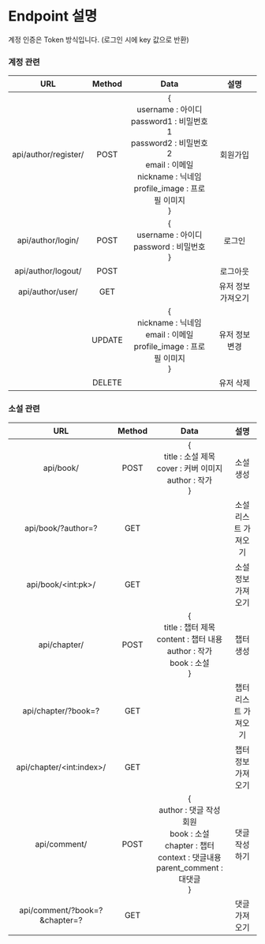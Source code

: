 # Endpoint 설명

계정 인증은 Token 방식입니다. (로그인 시에 key 값으로 반환)

### 계정 관련

|       **URL**        | **Method** |                           **Data**                           |      **설명**      |
| :------------------: | :--------: | :----------------------------------------------------------: | :----------------: |
| api/author/register/ |    POST    | {<br>username : 아이디<br/>password1 : 비밀번호1<br/>password2 : 비밀번호2<br/>email : 이메일<br/>nickname : 닉네임<br/>profile_image : 프로필 이미지<br/>} |      회원가입      |
|  api/author/login/   |    POST    |    {<br/>username : 아이디<br/>password : 비밀번호<br/>}     |       로그인       |
|  api/author/logout/  |    POST    |                                                              |      로그아웃      |
|   api/author/user/   |    GET     |                                                              | 유저 정보 가져오기 |
|                      |   UPDATE   | {<br/>nickname : 닉네임<br/>email : 이메일<br/>profile_image : 프로필 이미지<br/>} |   유저 정보 변경   |
|                      |   DELETE   |                                                              |     유저 삭제      |



### 소설 관련

|            **URL**            | **Method** |                           **Data**                           |       **설명**       |
| :---------------------------: | :--------: | :----------------------------------------------------------: | :------------------: |
|           api/book/           |    POST    | {<br/>title : 소설 제목<br/>cover : 커버 이미지<br/>author : 작가<br/>} |      소설 생성       |
|      api/book/?author=?       |    GET     |                                                              | 소설 리스트 가져오기 |
|     api/book/\<int:pk\>/      |    GET     |                                                              |  소설 정보 가져오기  |
|         api/chapter/          |    POST    | {<br/>title : 챕터 제목<br/>content : 챕터 내용<br/>author : 작가<br/>book : 소설<br/>} |      챕터 생성       |
|      api/chapter/?book=?      |    GET     |                                                              | 챕터 리스트 가져오기 |
|  api/chapter/\<int:index\>/   |    GET     |                                                              |  챕터 정보 가져오기  |
|         api/comment/          |    POST    | {<br/>author : 댓글 작성 회원<br/>book : 소설<br/>chapter : 챕터<br/>context : 댓글내용<br/>parent_comment : 대댓글<br/>} |    댓글 작성하기     |
| api/comment/?book=?&chapter=? |    GET     |                                                              |    댓글 가져오기     |

